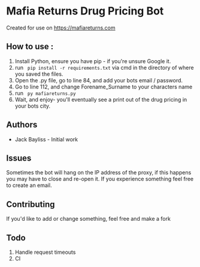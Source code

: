 # Mafia Returns Drug Pricing Bot
Created for use on https://mafiareturns.com

## How to use : 
1. Install Python, ensure you have pip - if you're unsure Google it.
2. run `` pip install -r requirements.txt`` via cmd in the directory of where you saved the files.
3. Open the .py file, go to line 84, and add your bots email / password.
4. Go to line 112, and change Forename_Surname to your characters name
6. run `` py mafiareturns.py``
7. Wait, and enjoy- you'll eventually see a print out of the drug pricing in your bots city.

## Authors
  * Jack Bayliss - Initial work
  
## Issues
Sometimes the bot will hang on the IP address of the proxy, if this happens you may have to close and re-open it. If you experience something feel free to create an email.

## Contributing
If you'd like to add or change something, feel free and make a fork

## Todo
1. Handle request timeouts
2. CI 
